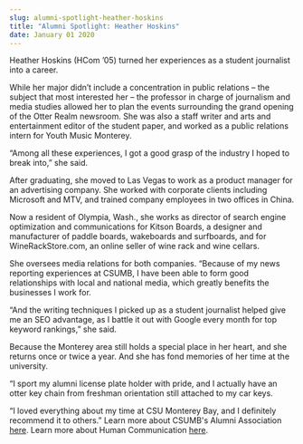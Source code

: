 ```yaml
---
slug: alumni-spotlight-heather-hoskins
title: "Alumni Spotlight: Heather Hoskins"
date: January 01 2020
---
```


<p>Heather Hoskins (HCom ’05) turned her experiences as a student journalist into a career.
</p><p>While her major didn’t include a concentration in public relations – the subject that most interested her – the professor in charge of journalism and media studies allowed her to plan the events surrounding the grand opening of the Otter Realm newsroom. She was also a staff writer and arts and entertainment editor of the student paper, and worked as a public relations intern for Youth Music Monterey.
</p><p>“Among all these experiences, I got a good grasp of the industry I hoped to break into,” she said.
</p><p>After graduating, she moved to Las Vegas to work as a product manager for an advertising company. She worked with corporate clients including Microsoft and MTV, and trained company employees in two offices in China.
</p><p>Now a resident of Olympia, Wash., she works as director of search engine optimization and communications for Kitson Boards, a designer and manufacturer of paddle boards, wakeboards and surfboards, and for WineRackStore.com, an online seller of wine rack and wine cellars.
</p><p>She oversees media relations for both companies. “Because of my news reporting experiences at CSUMB, I have been able to form good relationships with local and national media, which greatly benefits the businesses I work for.
</p><p>“And the writing techniques I picked up as a student journalist helped give me an SEO advantage, as I battle it out with Google every month for top keyword rankings,” she said.
</p><p>Because the Monterey area still holds a special place in her heart, and she returns once or twice a year. And she has fond memories of her time at the university.
</p><p>“I sport my alumni license plate holder with pride, and I actually have an otter key chain from freshman orientation still attached to my car keys.
</p><p>“I loved everything about my time at CSU Monterey Bay, and I definitely recommend it to others.” Learn more about CSUMB's Alumni Association <a href="http://csumb.edu/alumni/">here</a>. Learn more about Human Communication <a href="http://hcom.csumb.edu/">here</a>.
</p>
